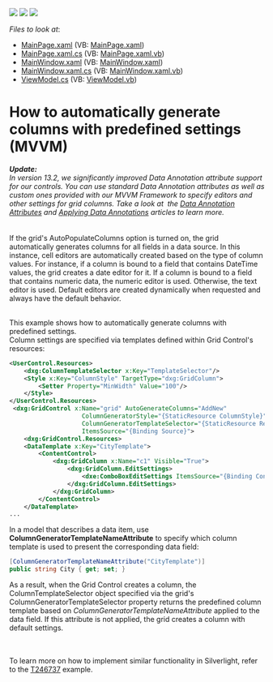 <!-- default badges list -->
![](https://img.shields.io/endpoint?url=https://codecentral.devexpress.com/api/v1/VersionRange/128648403/11.1.6%2B)
[![](https://img.shields.io/badge/Open_in_DevExpress_Support_Center-FF7200?style=flat-square&logo=DevExpress&logoColor=white)](https://supportcenter.devexpress.com/ticket/details/E3330)
[![](https://img.shields.io/badge/📖_How_to_use_DevExpress_Examples-e9f6fc?style=flat-square)](https://docs.devexpress.com/GeneralInformation/403183)
<!-- default badges end -->
<!-- default file list -->
*Files to look at*:

* [MainPage.xaml](./CS/ColumnTemplateSelectorExample/MainPage.xaml) (VB: [MainPage.xaml](./VB/ColumnTemplateSelectorExample/MainPage.xaml))
* [MainPage.xaml.cs](./CS/ColumnTemplateSelectorExample/MainPage.xaml.cs) (VB: [MainPage.xaml.vb](./VB/ColumnTemplateSelectorExample/MainPage.xaml.vb))
* [MainWindow.xaml](./CS/ColumnTemplateSelectorExample/MainWindow.xaml) (VB: [MainWindow.xaml](./VB/ColumnTemplateSelectorExample/MainWindow.xaml))
* [MainWindow.xaml.cs](./CS/ColumnTemplateSelectorExample/MainWindow.xaml.cs) (VB: [MainWindow.xaml.vb](./VB/ColumnTemplateSelectorExample/MainWindow.xaml.vb))
* [ViewModel.cs](./CS/ColumnTemplateSelectorExample/ViewModel.cs) (VB: [ViewModel.vb](./VB/ColumnTemplateSelectorExample/ViewModel.vb))
<!-- default file list end -->
# How to automatically generate columns with predefined settings (MVVM)


<p><em><strong>Update:</strong></em><br><em>In version 13.2, we significantly improved Data Annotation attribute support for our controls. You can use standard Data Annotation attributes as well as custom ones provided with our MVVM Framework to specify editors and other settings for grid columns. Take a look at  the <a href="https://documentation.devexpress.com/#WPF/CustomDocument16863">Data Annotation Attributes</a> and <a href="https://documentation.devexpress.com/#WPF/CustomDocument8834">Applying Data Annotations</a> articles to learn more.</em><br><br><br>If the grid's AutoPopulateColumns option is turned on, the grid automatically generates columns for all fields in a data source. In this instance, cell editors are automatically created based on the type of column values. For instance, if a column is bound to a field that contains DateTime values, the grid creates a date editor for it. If a column is bound to a field that contains numeric data, the numeric editor is used. Otherwise, the text editor is used. Default editors are created dynamically when requested and always have the default behavior.</p>
<p><br> This example shows how to automatically generate columns with predefined settings.<br> Column settings are specified via templates defined within Grid Control's resources:</p>


```xml
<UserControl.Resources>
    <dxg:ColumnTemplateSelector x:Key="TemplateSelector"/>
    <Style x:Key="ColumnStyle" TargetType="dxg:GridColumn">
        <Setter Property="MinWidth" Value="100"/>
    </Style>
</UserControl.Resources>
 <dxg:GridControl x:Name="grid" AutoGenerateColumns="AddNew"
                    ColumnGeneratorStyle="{StaticResource ColumnStyle}"
                    ColumnGeneratorTemplateSelector="{StaticResource ResourceKey=TemplateSelector}"
                    ItemsSource="{Binding Source}">
    <dxg:GridControl.Resources>
    <DataTemplate x:Key="CityTemplate">
        <ContentControl>
            <dxg:GridColumn x:Name="c1" Visible="True">
                <dxg:GridColumn.EditSettings>
                    <dxe:ComboBoxEditSettings ItemsSource="{Binding Control.DataContext.Cities}"/>
                </dxg:GridColumn.EditSettings>
            </dxg:GridColumn>
        </ContentControl>
    </DataTemplate>
...  

```


<p>In a model that describes a data item, use <strong>ColumnGeneratorTemplateNameAttribute</strong> to specify which column template is used to present the corresponding data field:</p>


```cs
[ColumnGeneratorTemplateNameAttribute("CityTemplate")]
public string City { get; set; }


```


<p>As a result, when the Grid Control creates a column, the ColumnTemplateSelector object specified via the grid's ColumnGeneratorTemplateSelector property returns the predefined column template based on <em>ColumnGeneratorTemplateNameAttribute</em> applied to the data field. If this attribute is not applied, the grid creates a column with default settings.</p>
<p><br><br>To learn more on how to implement similar functionality in Silverlight, refer to the <a href="https://www.devexpress.com/Support/Center/p/T246737">T246737</a> example.</p>

<br/>


